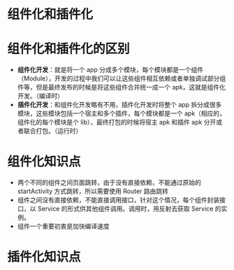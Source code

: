 组件化和插件化
==========

# 组件化和插件化的区别
- **组件化开发**：就是将一个 app 分成多个模块，每个模块都是一个组件（Module），开发的过程中我们可以让这些组件相互依赖或者单独调试部分组件等，但是最终发布的时候是将这些组件合并统一成一个 apk，这就是组件化开发。（编译时）
- **插件化开发**：和组件化开发略有不用，插件化开发时将整个 app 拆分成很多模块，这些模块包括一个宿主和多个插件，每个模块都是一个 apk（相应的，组件化的每个模块是个 lib），最终打包的时候将宿主 apk 和插件 apk 分开或者联合打包。（运行时）

# 组件化知识点
- 两个不同的组件之间页面跳转，由于没有直接依赖，不能通过原始的 startActivity 方式跳转，所以需要使用 Router 路由跳转
- 组件之间没有直接依赖，不能直接调用接口，针对这个情况，每个组件封装接口，以 Service 的形式供其他组件调用。调用时，用反射去获取 Service 的实例。
- 组件一个重要初衷是加快编译速度

# 插件化知识点